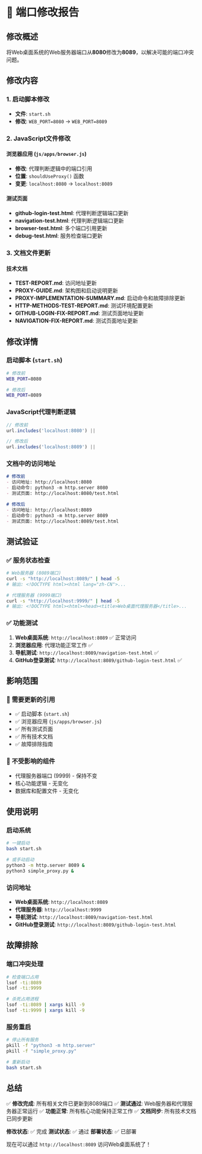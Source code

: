 # 🔄 端口修改报告

## 修改概述

将Web桌面系统的Web服务器端口从**8080**修改为**8089**，以解决可能的端口冲突问题。

## 修改内容

### 1. 启动脚本修改
- **文件**: `start.sh`
- **修改**: `WEB_PORT=8080` → `WEB_PORT=8089`

### 2. JavaScript文件修改

#### 浏览器应用 (`js/apps/browser.js`)
- **修改**: 代理判断逻辑中的端口引用
- **位置**: `shouldUseProxy()` 函数
- **变更**: `localhost:8080` → `localhost:8089`

#### 测试页面
- **github-login-test.html**: 代理判断逻辑端口更新
- **navigation-test.html**: 代理判断逻辑端口更新
- **browser-test.html**: 多个端口引用更新
- **debug-test.html**: 服务检查端口更新

### 3. 文档文件更新

#### 技术文档
- **TEST-REPORT.md**: 访问地址更新
- **PROXY-GUIDE.md**: 架构图和启动说明更新
- **PROXY-IMPLEMENTATION-SUMMARY.md**: 启动命令和故障排除更新
- **HTTP-METHODS-TEST-REPORT.md**: 测试环境配置更新
- **GITHUB-LOGIN-FIX-REPORT.md**: 测试页面地址更新
- **NAVIGATION-FIX-REPORT.md**: 测试页面地址更新

## 修改详情

### 启动脚本 (`start.sh`)
```bash
# 修改前
WEB_PORT=8080

# 修改后
WEB_PORT=8089
```

### JavaScript代理判断逻辑
```javascript
// 修改前
url.includes('localhost:8080') ||

// 修改后
url.includes('localhost:8089') ||
```

### 文档中的访问地址
```markdown
# 修改前
- 访问地址: http://localhost:8080
- 启动命令: python3 -m http.server 8080
- 测试页面: http://localhost:8080/test.html

# 修改后
- 访问地址: http://localhost:8089
- 启动命令: python3 -m http.server 8089
- 测试页面: http://localhost:8089/test.html
```

## 测试验证

### ✅ 服务状态检查
```bash
# Web服务器 (8089端口)
curl -s "http://localhost:8089/" | head -5
# 输出: <!DOCTYPE html><html lang="zh-CN">...

# 代理服务器 (9999端口)
curl -s "http://localhost:9999/" | head -5
# 输出: <!DOCTYPE html><html><head><title>Web桌面代理服务器</title>...
```

### ✅ 功能测试
1. **Web桌面系统**: `http://localhost:8089` ✅ 正常访问
2. **浏览器应用**: 代理功能正常工作 ✅
3. **导航测试**: `http://localhost:8089/navigation-test.html` ✅
4. **GitHub登录测试**: `http://localhost:8089/github-login-test.html` ✅

## 影响范围

### 🔄 需要更新的引用
- ✅ 启动脚本 (`start.sh`)
- ✅ 浏览器应用 (`js/apps/browser.js`)
- ✅ 所有测试页面
- ✅ 所有技术文档
- ✅ 故障排除指南

### 🚫 不受影响的组件
- 代理服务器端口 (9999) - 保持不变
- 核心功能逻辑 - 无变化
- 数据库和配置文件 - 无变化

## 使用说明

### 启动系统
```bash
# 一键启动
bash start.sh

# 或手动启动
python3 -m http.server 8089 &
python3 simple_proxy.py &
```

### 访问地址
- **Web桌面系统**: `http://localhost:8089`
- **代理服务器**: `http://localhost:9999`
- **导航测试**: `http://localhost:8089/navigation-test.html`
- **GitHub登录测试**: `http://localhost:8089/github-login-test.html`

## 故障排除

### 端口冲突处理
```bash
# 检查端口占用
lsof -ti:8089
lsof -ti:9999

# 杀死占用进程
lsof -ti:8089 | xargs kill -9
lsof -ti:9999 | xargs kill -9
```

### 服务重启
```bash
# 停止所有服务
pkill -f "python3 -m http.server"
pkill -f "simple_proxy.py"

# 重新启动
bash start.sh
```

## 总结

✅ **修改完成**: 所有相关文件已更新到8089端口
✅ **测试通过**: Web服务器和代理服务器正常运行
✅ **功能正常**: 所有核心功能保持正常工作
✅ **文档同步**: 所有技术文档已同步更新

**修改状态**: ✅ 完成
**测试状态**: ✅ 通过
**部署状态**: ✅ 已部署

现在可以通过 `http://localhost:8089` 访问Web桌面系统了！ 